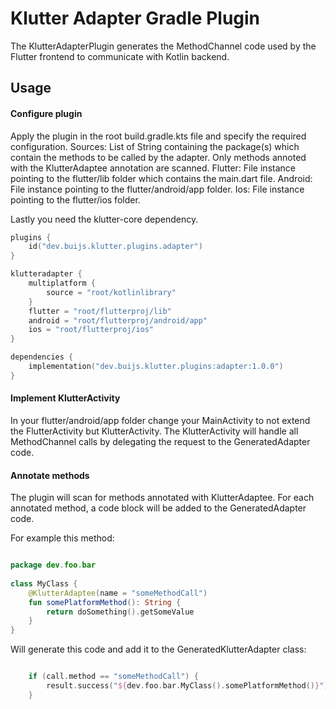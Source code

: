 # Klutter Adapter Gradle Plugin

The KlutterAdapterPlugin generates the MethodChannel code used by the Flutter frontend to communicate with Kotlin backend.

## Usage

#### Configure plugin
Apply the plugin in the root build.gradle.kts file and specify the required configuration.
Sources: List of String containing the package(s) which contain the methods to be called by the adapter.
Only methods annoted with the KlutterAdaptee annotation are scanned.
Flutter: File instance pointing to the flutter/lib folder which contains the main.dart file.
Android: File instance pointing to the flutter/android/app folder.
Ios: File instance pointing to the flutter/ios folder.

Lastly you need the klutter-core dependency.

```kotlin
plugins {
    id("dev.buijs.klutter.plugins.adapter")
}

klutteradapter {
    multiplatform {
        source = "root/kotlinlibrary"
    } 
    flutter = "root/flutterproj/lib"
    android = "root/flutterproj/android/app"
    ios = "root/flutterproj/ios"
}

dependencies {
    implementation("dev.buijs.klutter.plugins:adapter:1.0.0")
}

```

#### Implement KlutterActivity
In your flutter/android/app folder change your MainActivity to not extend the FlutterActivity but KlutterActivity.
The KlutterActivity will handle all MethodChannel calls by delegating the request to the GeneratedAdapter code.

#### Annotate methods
The plugin will scan for methods annotated with KlutterAdaptee. For each annotated method, a code block will be added to the
GeneratedAdapter code.

For example this method:

```kotlin

package dev.foo.bar
        
class MyClass {
    @KlutterAdaptee(name = "someMethodCall")
    fun somePlatformMethod(): String {
        return doSomething().getSomeValue
    }
}

```

Will generate this code and add it to the GeneratedKlutterAdapter class:

```kotlin

    if (call.method == "someMethodCall") {
        result.success("${dev.foo.bar.MyClass().somePlatformMethod()}")
    }

```

